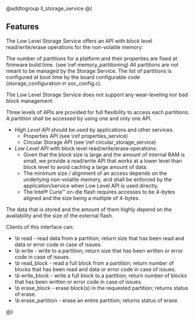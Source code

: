 @addtogroup ll_storage_service
@{

## Features

The Low Level Storage Service offers an API with block level read/write/erase operations
for the non-volatile memory.

The number of partitions for a platform and their properties are fixed at
firmware build time. (see \ref memory_partitioning)
All partitions are not meant to be managed by the Storage Service. The list of
partitions is configured at boot time by the board configurable
code (storage_configuration in soc_config.c).

The Low Level Storage Service does not support any wear-leveling nor bad block management.

Three levels of APIs are provided for full flexibility to access each partitions.
A partition shall be accessed by using one and only one API.

- *High Level API* should be used by applications and other services.
  - Properties API (see \ref properties_service)
  - Circular Storage API (see \ref circular_storage_service)
- *Low Level API* with block level read/write/erase operations.
  - Given that the block size is large and the amount of internal RAM is small,
    we provide a read/write API that works at a lower level than block level to
    avoid caching a large amount of data.
  - The minimum size / alignment of an access depends on the underlying
    non-volatile memory, and shall be enforced by the application/service when
    Low Level API is used directly.
  - The Intel&reg; Curie&trade; on-die flash requires accesses to be 4-bytes
    aligned and the size being a multiple of 4-bytes.

The data that is stored and the amount of them highly depend on the availability
and the size of the external flash.

Clients of this interface can:
- \b read - read data from a partition; return size that has
            been read and data or error code in case of issues.
- \b write - write to a partition; return size that has been
             written or error code in case of issues.
- \b read_block - read a full block from a partition; return number of blocks
                  that has been read and data or error code in case of issues.
- \b write_block - write a full block to a partition; return number of blocks
                   that has been written or error code in case of issues.
- \b erase_block - erase block(s) in the requested partition; returns
                   status of erase.
- \b erase_partition - erase an entire partition; returns status of erase.

@}

